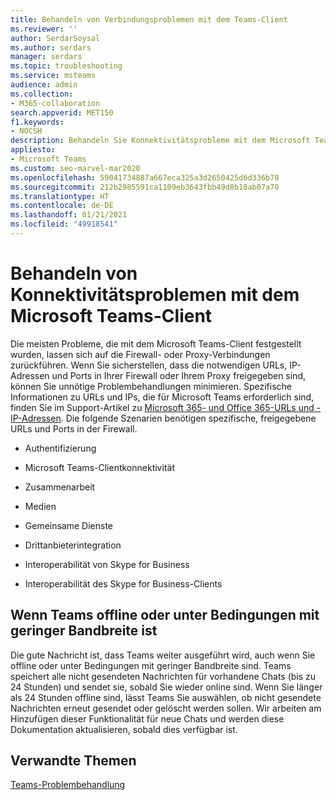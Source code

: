```yaml
---
title: Behandeln von Verbindungsproblemen mit dem Teams-Client
ms.reviewer: ''
author: SerdarSoysal
ms.author: serdars
manager: serdars
ms.topic: troubleshooting
ms.service: msteams
audience: admin
ms.collection:
- M365-collaboration
search.appverid: MET150
f1.keywords:
- NOCSH
description: Behandeln Sie Konnektivitätsprobleme mit dem Microsoft Teams-Client, die in erster Linie durch die Firewall- oder Proxyverbindung verursacht werden, und informieren Sie sich, wie Sie diese beheben können.
appliesto:
- Microsoft Teams
ms.custom: seo-marvel-mar2020
ms.openlocfilehash: 59041734887a667eca325a3d2650425d6d336b78
ms.sourcegitcommit: 212b2985591ca1109eb3643fbb49d8b18ab07a70
ms.translationtype: HT
ms.contentlocale: de-DE
ms.lasthandoff: 01/21/2021
ms.locfileid: "49918541"
---
```

<a name="troubleshoot-connectivity-issues-with-the-microsoft-teams-client"></a>Behandeln von Konnektivitätsproblemen mit dem Microsoft Teams-Client
==============================================================

Die meisten Probleme, die mit dem Microsoft Teams-Client festgestellt wurden, lassen sich auf die Firewall- oder Proxy-Verbindungen zurückführen. Wenn Sie sicherstellen, dass die notwendigen URLs, IP-Adressen und Ports in Ihrer Firewall oder Ihrem Proxy freigegeben sind, können Sie unnötige Problembehandlungen minimieren. Spezifische Informationen zu URLs und IPs, die für Microsoft Teams erforderlich sind, finden Sie im Support-Artikel zu [Microsoft 365- und Office 365-URLs und -IP-Adressen](https://support.office.com/article/Office-365-URLs-and-IP-address-ranges-8548a211-3fe7-47cb-abb1-355ea5aa88a2). Die folgende Szenarien benötigen spezifische, freigegebene URLs und Ports in der Firewall.

- Authentifizierung

- Microsoft Teams-Clientkonnektivität

- Zusammenarbeit

- Medien

- Gemeinsame Dienste

- Drittanbieterintegration

- Interoperabilität von Skype for Business

- Interoperabilität des Skype for Business-Clients

## <a name="when-teams-is-offline-or-in-low-bandwidth-conditions"></a>Wenn Teams offline oder unter Bedingungen mit geringer Bandbreite ist

Die gute Nachricht ist, dass Teams weiter ausgeführt wird, auch wenn Sie offline oder unter Bedingungen mit geringer Bandbreite sind. Teams speichert alle nicht gesendeten Nachrichten für vorhandene Chats (bis zu 24 Stunden) und sendet sie, sobald Sie wieder online sind. Wenn Sie länger als 24 Stunden offline sind, lässt Teams Sie auswählen, ob nicht gesendete Nachrichten erneut gesendet oder gelöscht werden sollen. Wir arbeiten am Hinzufügen dieser Funktionalität für neue Chats und werden diese Dokumentation aktualisieren, sobald dies verfügbar ist.

## <a name="related-topics"></a>Verwandte Themen

[Teams-Problembehandlung](https://docs.microsoft.com/MicrosoftTeams/troubleshoot/teams)
